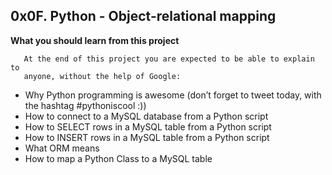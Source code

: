 ## 0x0F. Python - Object-relational mapping

**What you should learn from this project**

       At the end of this project you are expected to be able to explain to
       anyone, without the help of Google:

* Why Python programming is awesome (don’t forget to tweet today, with the
  hashtag #pythoniscool :))
* How to connect to a MySQL database from a Python script
* How to SELECT rows in a MySQL table from a Python script
* How to INSERT rows in a MySQL table from a Python script
* What ORM means
* How to map a Python Class to a MySQL table
